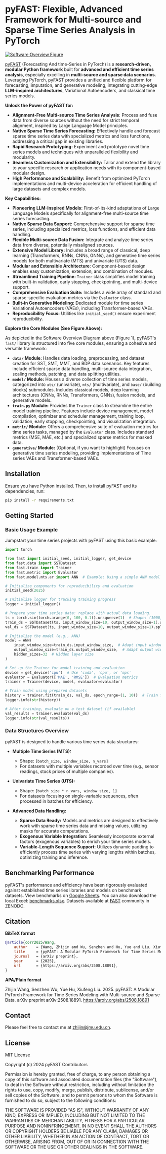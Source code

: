 # pyFAST: Flexible, Advanced Framework for Multi-source and Sparse Time Series Analysis in PyTorch

[![Software Overview Figure](asset/overview.svg)](asset/overview.svg)

[pyFAST](https://github.com/freepose/pyFAST) (Forecasting And time-Series in PyTorch) is a **research-driven, modular Python framework** built for **advanced and efficient time series analysis**, especially excelling in **multi-source and sparse data scenarios**.  Leveraging PyTorch, pyFAST provides a unified and flexible platform for forecasting, imputation, and generative modeling, integrating cutting-edge **LLM-inspired architectures**, Variational Autoencoders, and classical time series models.

**Unlock the Power of pyFAST for:**

*   **Alignment-Free Multi-source Time Series Analysis:**  Process and fuse data from diverse sources without the need for strict temporal alignment, inspired by Large Language Model principles.
*   **Native Sparse Time Series Forecasting:**  Effectively handle and forecast sparse time series data with specialized metrics and loss functions, addressing a critical gap in existing libraries.
*   **Rapid Research Prototyping:**  Experiment and prototype novel time series models and techniques with unparalleled flexibility and modularity.
*   **Seamless Customization and Extensibility:**  Tailor and extend the library to your specific research or application needs with its component-based modular design.
*   **High Performance and Scalability:**  Benefit from optimized PyTorch implementations and multi-device acceleration for efficient handling of large datasets and complex models.

**Key Capabilities:**

*   **Pioneering LLM-Inspired Models:** First-of-its-kind adaptations of Large Language Models specifically for alignment-free multi-source time series forecasting.
*   **Native Sparse Data Support:** Comprehensive support for sparse time series, including specialized metrics, loss functions, and efficient data handling.
*   **Flexible Multi-source Data Fusion:**  Integrate and analyze time series data from diverse, potentially misaligned sources.
*   **Extensive Model Library:**  Includes a broad range of classical, deep learning (Transformers, RNNs, CNNs, GNNs), and generative time series models for both multivariate (MTS) and univariate (UTS) data.
*   **Modular and Extensible Architecture:**  Component-based design enables easy customization, extension, and combination of modules.
*   **Streamlined Training Pipeline:** `Trainer` class simplifies model training with built-in validation, early stopping, checkpointing, and multi-device support.
*   **Comprehensive Evaluation Suite:** Includes a wide array of standard and sparse-specific evaluation metrics via the `Evaluator` class.
*   **Built-in Generative Modeling:** Dedicated module for time series Variational Autoencoders (VAEs), including Transformer-based VAEs.
*   **Reproducibility Focus:** Utilities like `initial_seed()` ensure experiment reproducibility.

**Explore the Core Modules (See Figure Above):**

As depicted in the Software Overview Diagram above (Figure 1), pyFAST's `fast/` library is structured into five core modules, ensuring a cohesive and versatile framework:

*   **`data/` Module:**  Handles data loading, preprocessing, and dataset creation for SST, SMT, MMT, and BDP data scenarios.  Key features include efficient sparse data handling, multi-source data integration, scaling methods, patching, and data splitting utilities.
*   **`model/` Module:**  Houses a diverse collection of time series models, categorized into `uts/` (univariate), `mts/` (multivariate), and `base/` (building blocks) submodules. Includes classical models, deep learning architectures (CNNs, RNNs, Transformers, GNNs), fusion models, and generative models.
*   **`train.py` Module:**  Provides the `Trainer` class to streamline the entire model training pipeline. Features include device management, model compilation, optimizer and scheduler management, training loop, validation, early stopping, checkpointing, and visualization integration.
*   **`metric/` Module:** Offers a comprehensive suite of evaluation metrics for time series tasks, managed by the `Evaluator` class. Includes standard metrics (MSE, MAE, etc.) and specialized sparse metrics for masked data.
*   **`generative/` Module:** (Optional, if you want to highlight) Focuses on generative time series modeling, providing implementations of Time series VAEs and Transformer-based VAEs.

## Installation

Ensure you have Python installed. Then, to install pyFAST and its dependencies, run:

```bash
pip install -r requirements.txt
```

## Getting Started

### Basic Usage Example

Jumpstart your time series projects with pyFAST using this basic example:

```python
import torch

from fast import initial_seed, initial_logger, get_device
from fast.data import SSTDataset
from fast.train import Trainer
from fast.metric import Evaluator
from fast.model.mts.ar import ANN  # Example: Using a simple ANN model

# Initialize components for reproducibility and evaluation
initial_seed(2025)

# Initialize logger for tracking training progress
logger = initial_logger()

# Prepare your time series data: replace with actual data loading.
ts = torch.sin(torch.arange(0, 100, 0.1)).unsqueeze(1)  # Shape: (1000, 1)
train_ds = SSTDataset(ts, input_window_size=10, output_window_size=1).split(0, 0.8, mark='train')
val_ds = SSTDataset(ts, input_window_size=10, output_window_size=1).split(0.8, 1., mark='val')

# Initialize the model (e.g., ANN)
model = ANN(
    input_window_size=train_ds.input_window_size,  # Adapt input window size from dataset
    output_window_size=train_ds.output_window_size,  # Adapt output window size from dataset, a.k.a. prediction steps
    hidden_sizes=32  # Hidden layer size
)

# Set up the Trainer for model training and evaluation
device = get_device('cpu')  # Use 'cuda', 'cpu', or 'mps'
evaluator = Evaluator(['MAE', 'RMSE'])  # Evaluation metrics
trainer = Trainer(device, model, evaluator=evaluator)

# Train model using prepared datasets
history = trainer.fit(train_ds, val_ds, epoch_range=(1, 10))  # Train for 10 epochs
logger.info(str(history))

# After training, evaluate on a test dataset (if available)
val_results = trainer.evaluate(val_ds)
logger.info(str(val_results))
```

### Data Structures Overview

pyFAST is designed to handle various time series data structures:

*   **Multiple Time Series (MTS):**
    *   Shape: `[batch_size, window_size, n_vars]`
    *   For datasets with multiple variables recorded over time (e.g., sensor readings, stock prices of multiple companies).

*   **Univariate Time Series (UTS):**
    *   Shape: `[batch_size * n_vars, window_size, 1]`
    *   For datasets focusing on single-variable sequences, often processed in batches for efficiency.

*   **Advanced Data Handling:**
    *   **Sparse Data Ready:**  Models and metrics are designed to effectively work with sparse time series data and missing values, utilizing masks for accurate computations.
    *   **Exogenous Variable Integration:** Seamlessly incorporate external factors (exogenous variables) to enrich your time series models.
    *   **Variable-Length Sequence Support:**  Utilizes dynamic padding to efficiently process time series with varying lengths within batches, optimizing training and inference.
## Benchmarking Performance

pyFAST's performance and efficiency have been rigorously evaluated against established time series libraries and models on benchmark datasets.
View benchmarks on [Google Sheets](https://docs.google.com/spreadsheets/d/1y_mhUeWeEBOW88UoXv7_r9Cyyf2q2DKz/edit?usp=sharing&ouid=118431230685867986241&rtpof=true&sd=true).
You can also download the local Excel: [benchmarks.xlsx](asset/benchmarks_20250824.xlsx).
Datasets available at [FAST](https://zenodo.org/communities/fast/) community in ZENODO.

## Citation

**BibTeX format**

```bibtex
@article{corr2025/Wang,
    author    = {Wang, Zhijin and Wu, Senzhen and Hu, Yue and Liu, Xiufeng},
    title     = {pyFAST: A Modular PyTorch Framework for Time Series Modeling with Multi-source and Sparse Data},
    journal   = {arXiv preprint},
    year      = {2025},
    url       = {https://arxiv.org/abs/2508.18891},
}
```

**APA/Plain format**

Zhijin Wang, Senzhen Wu, Yue Hu, Xiufeng Liu. 2025. pyFAST: A Modular PyTorch Framework for Time Series Modeling with Multi-source and Sparse Data. arXiv
preprint arXiv:2508.18891. https://arxiv.org/abs/2508.18891

## Contact

Please feel free to contact me at [zhijin@jmu.edu.cn](zhijin@jmu.edu.cn).

## License

MIT License

Copyright (c) 2024 pyFAST Contributors

Permission is hereby granted, free of charge, to any person obtaining a copy of this software and associated documentation files (the "Software"), to deal in the Software without restriction, including without limitation the rights to use, copy, modify, merge, publish, distribute, sublicense, and/or sell copies of the Software, and to permit persons to whom the Software is furnished to do so, subject to the following conditions:

THE SOFTWARE IS PROVIDED "AS IS", WITHOUT WARRANTY OF ANY KIND, EXPRESS OR IMPLIED, INCLUDING BUT NOT LIMITED TO THE WARRANTIES OF MERCHANTABILITY, FITNESS FOR A PARTICULAR PURPOSE AND NONINFRINGEMENT. IN NO EVENT SHALL THE AUTHORS OR COPYRIGHT HOLDERS BE LIABLE FOR ANY CLAIM, DAMAGES OR OTHER LIABILITY, WHETHER IN AN ACTION OF CONTRACT, TORT OR OTHERWISE, ARISING FROM, OUT OF OR IN CONNECTION WITH THE SOFTWARE OR THE USE OR OTHER DEALINGS IN THE SOFTWARE.
